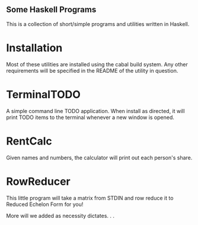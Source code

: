 ## Some Haskell Programs

This is a collection of short/simple programs and utilities written
in Haskell.

# Installation

Most of these utilities are installed using the cabal build system. Any other requirements will be
specified in the README of the utility in question.

# TerminalTODO

A simple command line TODO application. When install as directed, it will print TODO items
to the terminal whenever a new window is opened.

# RentCalc

Given names and numbers, the calculator will print out each person's share.

# RowReducer

This little program will take a matrix from STDIN and row reduce it to Reduced Echelon Form
for you!

More will we added as necessity dictates. . .
